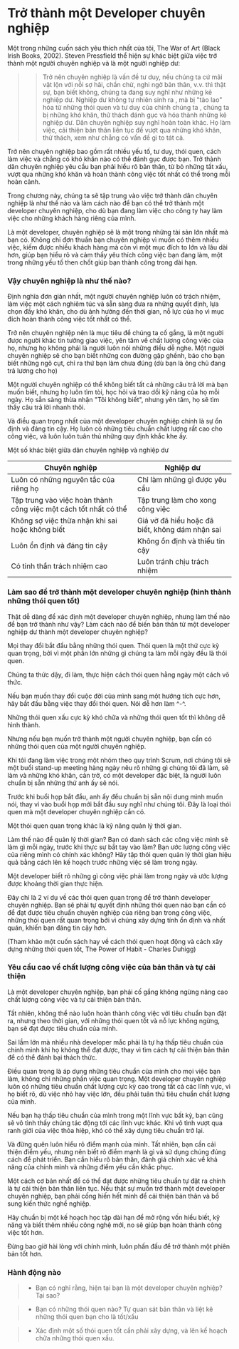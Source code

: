 # **Trở thành một Developer chuyên nghiệp**

 

Một trong những cuốn sách yêu thích nhất của tôi, The War of Art (Black Irish Books, 2002). Steven Pressfield thể hiện sự khác biệt giữa việc trở thành một người chuyên nghiệp và là một người nghiệp dư:

 

> > Trở nên chuyên nghiệp là vấn đề tư duy, nếu chúng ta cứ mãi vật lộn với nỗi sợ hãi, chần chừ, nghi ngờ bản thân, v.v. thì thật sự, bạn biết không, chúng ta đang suy nghĩ như những kẻ nghiệp dư. Nghiệp dư không tự nhiên sinh ra , mà bị "tào lao" hóa từ những thói quen và tư duy của chính chúng ta , chúng ta bị những khó khăn, thử thách đánh gục và hóa thành những kẻ nghiệp dư. Dân chuyên nghiệp suy nghĩ hoàn toàn khác. Họ làm việc, cải thiện bản thân liên tục để vượt qua những khó khăn, thử thách, xem như chẳng có vấn đề gì to tát cả.
 

Trở nên chuyên nghiệp bao gồm rất nhiều yếu tố, tư duy, thói quen, cách làm việc và chẳng có khó khăn nào có thể đánh gục được bạn. Trở thành dân chuyên nghiệp yêu cầu bạn phải hiểu rõ bản thân, từ bỏ những tất xấu, vượt qua những khó khăn và hoàn thành công việc tốt nhất có thể trong mỗi hoàn cảnh.

 

Trong chương này, chúng ta sẽ tập trung vào việc trở thành dân chuyên nghiệp là như thế nào và làm cách nào để bạn có thể trở thành một developer chuyên nghiệp, cho dù bạn đang làm việc cho công ty hay làm việc cho những khách hàng riêng của mình.

 

Là một developer, chuyên nghiệp sẽ là một trong những tài sản lớn nhất mà bạn có. Không chỉ đơn thuần bạn chuyên nghiệp vì muốn có thêm nhiều việc, kiếm được nhiều khách hàng mà còn vì một mục đích to lớn và lâu dài hơn, giúp bạn hiểu rõ và cảm thấy yêu thích công việc bạn đang làm, một trong những yếu tố then chốt giúp bạn thành công trong dài hạn. 

 

### **Vậy chuyên nghiệp là như thế nào?**

 

Định nghĩa đơn giản nhất, một người chuyên nghiệp luôn có trách nhiệm, làm việc một cách nghiêm túc và sẵn sàng đưa ra những quyết định, lựa chọn đầy khó khăn, cho dù ảnh hưởng đến thời gian, nỗ lực của họ vì mục đích hoàn thành công việc tốt nhất có thể.

Trở nên chuyên nghiệp nên là mục tiêu để chúng ta cố gắng, là một người được người khác tin tưởng giao việc, yên tâm về chất lượng công việc của họ, nhưng họ không phải là người luôn nói những điều dễ nghe. Một người chuyên nghiệp sẽ cho bạn biết những con đường gập ghềnh, báo cho bạn biết những ngõ cụt, chỉ ra thứ bạn làm chưa đúng (dù bạn là ông chủ đang trả lương cho họ)

Một người chuyên nghiệp có thể không biết tất cả những câu trả lời mà bạn muốn biết, nhưng họ luôn tìm tòi, học hỏi và trao dồi kỹ năng của họ mỗi ngày. Họ sẵn sàng thừa nhận "Tôi không biết", nhưng yên tâm, họ sẽ tìm thấy câu trả lời nhanh thôi.

Và điều quan trọng nhất của một developer chuyên nghiệp chính là sự ổn định và đáng tin cậy. Họ luôn có những tiêu chuẩn chất lượng rất cao cho công việc, và luôn luôn tuân thủ những quy định khắc khe ấy.

Một số khác biệt giữa dân chuyên nghiệp và nghiệp dư 


| Chuyên nghiệp                                                    	| Nghiệp dư                                       	|
|------------------------------------------------------------------	|-------------------------------------------------	|
| Luôn có những nguyên tắc của riêng họ                            	| Chỉ làm những gì được yêu cầu                   	|
| Tập trung vào việc hoàn thành công việc một cách tốt nhất có thể 	| Tập trung làm cho xong công việc                	|
| Không sợ việc thừa nhận khi sai hoặc không biết                  	| Giả vờ đã hiểu hoặc đã biết, không dám nhận sai 	|
| Luôn ổn định và đáng tin cậy                                     	| Không ổn định và thiếu tin cậy                  	|
| Có tinh thần trách nhiệm cao                                     	| Luôn tránh chịu trách nhiệm                     	|


### **Làm sao để trở thành một developer chuyên nghiệp (hình thành những thói quen tốt)**

Thật dễ dàng để xác định một developer chuyên nghiệp, nhưng làm thế nào để bạn trở thành như vậy? Làm cách nào để biến bản thân từ một developer nghiệp dư thành một developer chuyên nghiệp?

Mọi thay đổi bắt đầu bằng những thói quen. Thói quen là một thứ cực kỳ quan trọng, bởi vì một phần lớn những gì chúng ta làm mỗi ngày đều là thói quen. 

Chúng ta thức dậy, đi làm, thực hiện cách thói quen hằng ngày một cách vô thức. 

Nếu bạn muốn thay đổi cuộc đời của mình sang một hướng tích cực hơn, hãy bắt đầu bằng việc thay đổi thói quen. Nói dễ hơn làm ^-^. 

Những thói quen xấu cực kỳ khó chữa và những thói quen tốt thì không dễ hình thành.

Nhưng nếu bạn muốn trở thành một người chuyên nghiệp, bạn cần có những thói quen của một người chuyên nghiệp. 

Khi tôi đang làm việc trong một nhóm theo quy trình Scrum, nơi chúng tôi sẽ một buổi stand-up meeting hàng ngày nêu rõ những gì chúng tôi đã làm, sẽ làm và những khó khăn, cản trở, có một developer đặc biệt, là người luôn chuẩn bị sẵn những thứ anh ấy sẽ nói. 

Trước khi buổi họp bắt đầu, anh ấy đều chuẩn bị sẵn nội dung mình muốn nói, thay vì vào buổi họp mới bắt đầu suy nghĩ như chúng tôi. Đây là loại thói quen mà một developer chuyên nghiệp cần có.

Một thói quen quan trọng khác là kỹ năng quản lý thời gian. 

Làm thế nào để quản lý thời gian? Bạn có danh sách các công việc mình sẽ làm gì mỗi ngày, trước khi thực sự bắt tay vào làm? Bạn ước lượng công việc của riêng mình có chính xác không? Hãy tập thói quen quản lý thời gian hiệu quả bằng cách lên kế hoạch trước những việc sẽ làm trong ngày. 

Một developer biết rõ những gì công việc phải làm trong ngày và ước lượng được khoảng thời gian thực hiện.

 Đây chỉ là 2 ví dụ về các thói quen quan trọng để trở thành developer chuyên nghiệp. Bạn sẽ phải tự quyết định những thói quen nào bạn cần có để đạt được tiêu chuẩn chuyên nghiệp của riêng bạn trong công việc, những thói quen rất quan trọng bởi vì chúng xây dựng tính ổn định và nhất quán, khiến bạn đáng tin cậy hơn. 

(Tham khảo một cuốn sách hay về cách thói quen hoạt động và cách xây dựng những thói quen tốt, The Power of Habit - Charles Duhigg)

### **Yêu cầu cao về chất lượng công việc của bản thân và tự cải thiện**

Là một developer chuyên nghiệp, bạn phải cố gắng không ngừng nâng cao chất lượng  công việc và tự cải thiện bản thân. 

Tất nhiên, không thể nào luôn hoàn thành công việc với tiêu chuẩn bạn đặt ra, nhưng theo thời gian, với những thói quen tốt và nỗ lực không ngừng, bạn sẽ đạt được tiêu chuẩn của mình. 

Sai lầm lớn mà nhiều nhà developer mắc phải là tự hạ thấp tiêu chuẩn của chính mình khi họ không thể đạt được, thay vì tìm cách tự cải thiện bản thân để có thể đánh bại thách thức. 

 Điều quan trọng là áp dụng những tiêu chuẩn của mình cho mọi việc bạn làm, không chỉ những phần việc quan trọng. Một developer chuyên nghiệp luôn có những tiêu chuẩn chất lượng cực kỳ cao trong tất cả các lĩnh vực, vì họ biết rõ, dù việc nhỏ hay việc lớn, đều phải tuân thủ tiêu chuẩn chất lượng của mình. 

Nếu bạn hạ thấp tiêu chuẩn của mình trong một lĩnh vực bất kỳ, bạn cũng sẽ vô tình thấy chúng tác động tới các lĩnh vực khác. Khi vô tình vượt qua ranh giới của việc thỏa hiệp, khó có thể xây dựng tiêu chuẩn trở lại.

Và đừng quên luôn hiểu rõ điểm mạnh của mình. Tất nhiên, bạn cần cải thiện điểm yếu, nhưng nên biết rõ điểm mạnh là gì và sử dụng chúng đúng cách để phát triển. Bạn cần hiểu rõ bản thân, đánh giá chính xác về khả năng của chính mình và những điểm yếu cần khắc phục.

Một cách cơ bản nhất để có thể đạt được những tiêu chuẩn tự đặt ra chính là tự cải thiện bản thân liên tục. Nếu thật sự muốn trở thành một developer chuyên nghiệp, bạn phải cống hiến hết mình để cải thiện bản thân và bổ sung kiến thức nghề nghiệp. 

Hãy chuẩn bị một kế hoạch học tập dài hạn để mở rộng vốn hiểu biết, kỹ năng và biết thêm nhiều công nghệ mới, no sẽ giúp bạn hoàn thành công việc tốt hơn. 

Đừng bao giờ hài lòng với chính mình, luôn phấn đấu để trở thành một phiên bản tốt hơn.

### **Hành động nào**

> * Bạn có nghĩ rằng, hiện tại bạn là một developer chuyên nghiệp? Tại sao?

> * Bạn có những thói quen nào? Tự quan sát bản thân và liệt kê những thói quen bạn cho là tốt/xấu

> * Xác định một số thói quen tốt cần phải xây dựng, và lên kế hoạch chữa những thói quen xấu.
